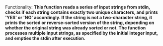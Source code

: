 Functionality: **This function reads a series of input strings from stdin, checks if each string contains exactly two unique characters, and prints 'YES' or 'NO' accordingly. If the string is not a two-character string, it prints the sorted or reverse-sorted version of the string, depending on whether the original string was already sorted or not. The function processes multiple input strings, as specified by the initial integer input, and empties the stdin after execution.**